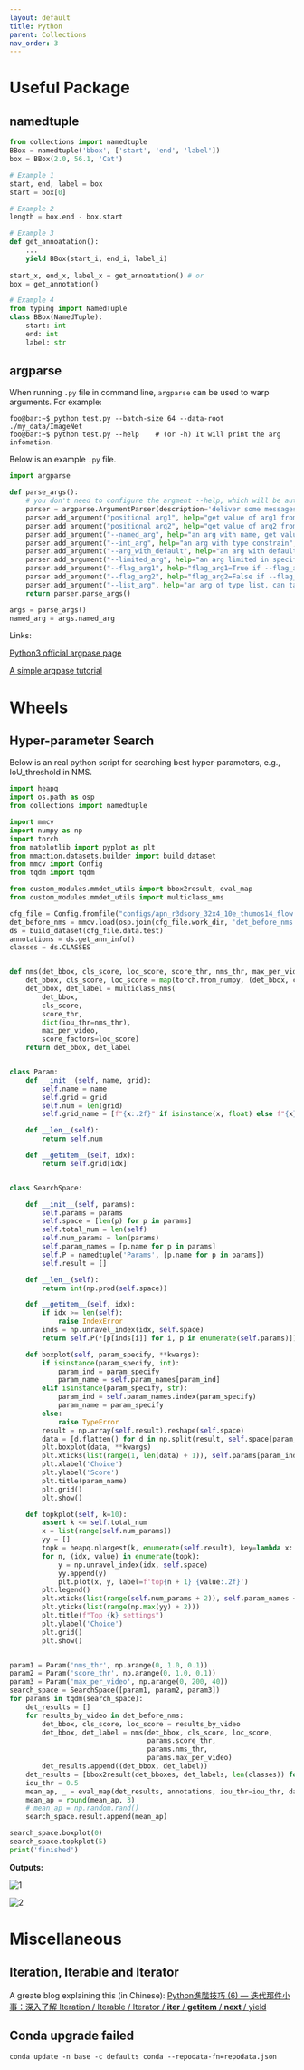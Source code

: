 ```yaml
---
layout: default
title: Python
parent: Collections
nav_order: 3
---
```


# Useful Package
## namedtuple
```python
from collections import namedtuple
BBox = namedtuple('bbox', ['start', 'end', 'label'])
box = BBox(2.0, 56.1, 'Cat')

# Example 1
start, end, label = box
start = box[0]

# Example 2
length = box.end - box.start

# Example 3
def get_annoatation():
    ...
    yield BBox(start_i, end_i, label_i)
    
start_x, end_x, label_x = get_annoatation() # or
box = get_annotation()

# Example 4
from typing import NamedTuple
class BBox(NamedTuple):
    start: int
    end: int
    label: str
```

## argparse
When running `.py` file in command line, `argparse` can be used to warp arguments. For example:
```console
foo@bar:~$ python test.py --batch-size 64 --data-root ./my_data/ImageNet
foo@bar:~$ python test.py --help    # (or -h) It will print the arg infomation.   
```
Below is an example `.py` file.
```python
import argparse

def parse_args():
    # you don't need to configure the argment --help, which will be automatically set by the package.
    parser = argparse.ArgumentParser(description='deliver some messages')
    parser.add_argument("positional arg1", help="get value of arg1 from the first arg in the command line, simple but not recommended")
    parser.add_argument("positional arg2", help="get value of arg2 from the second arg in the command line")
    parser.add_argument("--named_arg", help="an arg with name, get value from the `--an_named_arg` in the command line")
    parser.add_argument("--int_arg", help="an arg with type constrain", type=int)
    parser.add_argument("--arg_with_default", help="an arg with default value", default=5)
    parser.add_argument("--limited_arg", help="an arg limited in specific choices", choice=[1, 5, 6])
    parser.add_argument("--flag_arg1", help="flag_arg1=True if --flag_arg1 else False", action="store_ture")
    parser.add_argument("--flag_arg2", help="flag_arg2=False if --flag_arg2 else True", action="store_false")
    parser.add_argument("--list_arg", help="an arg of type list, can take multiple values", narg="+")
    return parser.parse_args()

args = parse_args()
named_arg = args.named_arg
```
Links:

[Python3 official argpase page](https://docs.python.org/3/library/argparse.html)

[A simple argpase tutorial](https://docs.python.org/3/howto/argparse.html)

# Wheels
## Hyper-parameter Search
Below is an real python script for searching best hyper-parameters, e.g., IoU_threshold in NMS.
```python
import heapq
import os.path as osp
from collections import namedtuple

import mmcv
import numpy as np
import torch
from matplotlib import pyplot as plt
from mmaction.datasets.builder import build_dataset
from mmcv import Config
from tqdm import tqdm

from custom_modules.mmdet_utils import bbox2result, eval_map
from custom_modules.mmdet_utils import multiclass_nms

cfg_file = Config.fromfile("configs/apn_r3dsony_32x4_10e_thumos14_flow.py")
det_before_nms = mmcv.load(osp.join(cfg_file.work_dir, 'det_before_nms.pkl'))
ds = build_dataset(cfg_file.data.test)
annotations = ds.get_ann_info()
classes = ds.CLASSES


def nms(det_bbox, cls_score, loc_score, score_thr, nms_thr, max_per_video):
    det_bbox, cls_score, loc_score = map(torch.from_numpy, (det_bbox, cls_score, loc_score))
    det_bbox, det_label = multiclass_nms(
        det_bbox,
        cls_score,
        score_thr,
        dict(iou_thr=nms_thr),
        max_per_video,
        score_factors=loc_score)
    return det_bbox, det_label


class Param:
    def __init__(self, name, grid):
        self.name = name
        self.grid = grid
        self.num = len(grid)
        self.grid_name = [f"{x:.2f}" if isinstance(x, float) else f"{x}" for x in grid]

    def __len__(self):
        return self.num

    def __getitem__(self, idx):
        return self.grid[idx]


class SearchSpace:

    def __init__(self, params):
        self.params = params
        self.space = [len(p) for p in params]
        self.total_num = len(self)
        self.num_params = len(params)
        self.param_names = [p.name for p in params]
        self.P = namedtuple('Params', [p.name for p in params])
        self.result = []

    def __len__(self):
        return int(np.prod(self.space))

    def __getitem__(self, idx):
        if idx >= len(self):
            raise IndexError
        inds = np.unravel_index(idx, self.space)
        return self.P(*[p[inds[i]] for i, p in enumerate(self.params)])

    def boxplot(self, param_specify, **kwargs):
        if isinstance(param_specify, int):
            param_ind = param_specify
            param_name = self.param_names[param_ind]
        elif isinstance(param_specify, str):
            param_ind = self.param_names.index(param_specify)
            param_name = param_specify
        else:
            raise TypeError
        result = np.array(self.result).reshape(self.space)
        data = [d.flatten() for d in np.split(result, self.space[param_ind], axis=param_ind)]
        plt.boxplot(data, **kwargs)
        plt.xticks(list(range(1, len(data) + 1)), self.params[param_ind].grid_name)
        plt.xlabel('Choice')
        plt.ylabel('Score')
        plt.title(param_name)
        plt.grid()
        plt.show()

    def topkplot(self, k=10):
        assert k <= self.total_num
        x = list(range(self.num_params))
        yy = []
        topk = heapq.nlargest(k, enumerate(self.result), key=lambda x: x[1])
        for n, (idx, value) in enumerate(topk):
            y = np.unravel_index(idx, self.space)
            yy.append(y)
            plt.plot(x, y, label=f'top{n + 1} {value:.2f}')
        plt.legend()
        plt.xticks(list(range(self.num_params + 2)), self.param_names + ['', ''])
        plt.yticks(list(range(np.max(yy) + 2)))
        plt.title(f"Top {k} settings")
        plt.ylabel('Choice')
        plt.grid()
        plt.show()


param1 = Param('nms_thr', np.arange(0, 1.0, 0.1))
param2 = Param('score_thr', np.arange(0, 1.0, 0.1))
param3 = Param('max_per_video', np.arange(0, 200, 40))
search_space = SearchSpace([param1, param2, param3])
for params in tqdm(search_space):
    det_results = []
    for results_by_video in det_before_nms:
        det_bbox, cls_score, loc_score = results_by_video
        det_bbox, det_label = nms(det_bbox, cls_score, loc_score,
                                  params.score_thr,
                                  params.nms_thr,
                                  params.max_per_video)
        det_results.append((det_bbox, det_label))
    det_results = [bbox2result(det_bboxes, det_labels, len(classes)) for det_bboxes, det_labels in det_results]
    iou_thr = 0.5
    mean_ap, _ = eval_map(det_results, annotations, iou_thr=iou_thr, dataset=classes)
    mean_ap = round(mean_ap, 3)
    # mean_ap = np.random.rand()
    search_space.result.append(mean_ap)

search_space.boxplot(0)
search_space.topkplot(5)
print('finished')

```
**Outputs:**

![1](https://user-images.githubusercontent.com/42603768/169227419-b68c6e8a-0b37-4d35-8a0d-1a2f720ceead.png)

![2](https://user-images.githubusercontent.com/42603768/169227431-01aa2795-6951-4971-840d-de8bb1217c8a.png)


# Miscellaneous
## Iteration, Iterable and Iterator

A greate blog explaining this (in Chinese): [Python進階技巧 (6) — 迭代那件小事：深入了解 Iteration / Iterable / Iterator / __iter__ / __getitem__ / __next__ / yield](https://medium.com/citycoddee/python%E9%80%B2%E9%9A%8E%E6%8A%80%E5%B7%A7-6-%E8%BF%AD%E4%BB%A3%E9%82%A3%E4%BB%B6%E5%B0%8F%E4%BA%8B-%E6%B7%B1%E5%85%A5%E4%BA%86%E8%A7%A3-iteration-iterable-iterator-iter-getitem-next-fac5b4542cf4)

## Conda upgrade failed
```terminal
conda update -n base -c defaults conda --repodata-fn=repodata.json
```

